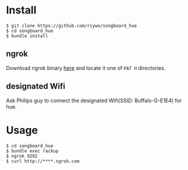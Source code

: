 # Install

    $ git clone https://github.com/riywo/songboard_hue
    $ cd songboard_hue
    $ bundle install

## ngrok

Download ngrok binary [here](https://ngrok.com/download) and locate it one of `PAT
H` directories.

## designated Wifi

Ask Philips guy to connect the designated Wifi(SSID: Buffalo-G-E1E4) for hue.

# Usage

    $ cd songboard_hue
    $ bundle exec rackup
    $ ngrok 9292
    $ curl http://****.ngrok.com
